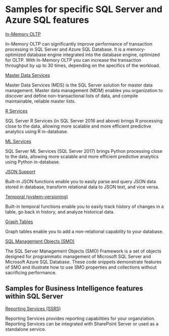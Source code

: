 # Samples for specific SQL Server and Azure SQL features

[In-Memory OLTP](in-memory)

In-Memory OLTP can significantly improve performance of transaction processing in SQL Server and Azure SQL Database. It is a memory-optimized database engine integrated into the database engine, optimized for OLTP. With In-Memory OLTP you can increase the transaction throughput by up to 30 times, depending on the specifics of the workload.

[Master Data Services](master-data-services)

Master Data Services (MDS) is the SQL Server solution for master data management. Master data management (MDM) enables you organization to discover and define non-transactional lists of data, and compile maintainable, reliable master lists.

[R Services](r-services)

SQL Server R Services (in SQL Server 2016 and above) brings R processing close to the data, allowing more scalable and more efficient predictive analytics using R in-database.

[ML Services](ml-services)

SQL Server ML Services (SQL Server 2017) brings Python processing close to the data, allowing more scalable and more efficient predictive analytics using Python in-database.

[JSON Support](json)

Built-in JSON functions enable you to easily parse and query JSON data stored in database, transform relational data to JSON text, and vice versa.

[Temporal (system-versioning)](temporal)

Built-in temporal functions enable you to easily track history of changes in a table, go back in history, and analyze historical data.

[Graph Tables](sql-graph)

Graph tables enable you to add a non-relational capability to your database.

[SQL Management Objects (SMO)](sql-management-objects)

The SQL Server Management Objects (SMO) Framework is a set of objects designed for programmatic management of Microsoft SQL Server and Microsoft Azure SQL Database. These code snippets demonstrate features of SMO and illustrate how to use SMO properties and collections without sacrificing performance.

## Samples for Business Intelligence features within SQL Server

[Reporting Services (SSRS)](reporting-services)

Reporting Services provides reporting capabilities for your organziation. Reporting Services can be integrated with SharePoint Server or used as a standalone service.



